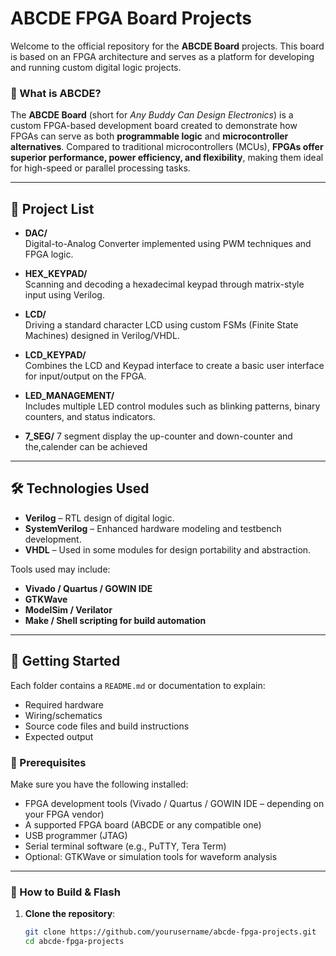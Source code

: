 # ABCDE FPGA Board Projects

Welcome to the official repository for the **ABCDE Board** projects. This board is based on an FPGA architecture and serves as a platform for developing and running custom digital logic projects.

### 🧠 What is ABCDE?

The **ABCDE Board** (short for *Any Buddy Can Design Electronics*) is a custom FPGA-based development board created to demonstrate how FPGAs can serve as both **programmable logic** and **microcontroller alternatives**. Compared to traditional microcontrollers (MCUs), **FPGAs offer superior performance, power efficiency, and flexibility**, making them ideal for high-speed or parallel processing tasks.

---

## 📁 Project List

- **DAC/**  
  Digital-to-Analog Converter implemented using PWM techniques and FPGA logic.

- **HEX_KEYPAD/**  
  Scanning and decoding a hexadecimal keypad through matrix-style input using Verilog.

- **LCD/**  
  Driving a standard character LCD using custom FSMs (Finite State Machines) designed in Verilog/VHDL.

- **LCD_KEYPAD/**  
  Combines the LCD and Keypad interface to create a basic user interface for input/output on the FPGA.

- **LED_MANAGEMENT/**  
  Includes multiple LED control modules such as blinking patterns, binary counters, and status indicators.

- **7_SEG/**
  7 segment display the up-counter and down-counter and the,calender can be achieved

---

## 🛠️ Technologies Used

- **Verilog** – RTL design of digital logic.
- **SystemVerilog** – Enhanced hardware modeling and testbench development.
- **VHDL** – Used in some modules for design portability and abstraction.

Tools used may include:
- **Vivado / Quartus / GOWIN IDE**
- **GTKWave**
- **ModelSim / Verilator**
- **Make / Shell scripting for build automation**

---

## 🧪 Getting Started

Each folder contains a `README.md` or documentation to explain:
- Required hardware
- Wiring/schematics
- Source code files and build instructions
- Expected output
### 🔧 Prerequisites

Make sure you have the following installed:

- FPGA development tools (Vivado / Quartus / GOWIN IDE – depending on your FPGA vendor)
- A supported FPGA board (ABCDE or any compatible one)
- USB programmer (JTAG)
- Serial terminal software (e.g., PuTTY, Tera Term)
- Optional: GTKWave or simulation tools for waveform analysis

---

### 🚀 How to Build & Flash

1. **Clone the repository**:
   ```bash
   git clone https://github.com/yourusername/abcde-fpga-projects.git
   cd abcde-fpga-projects
